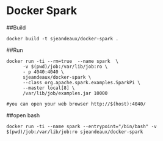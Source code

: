 # Docker Spark

##Build

```shell
docker build -t sjeandeaux/docker-spark .
```

##Run

```shell
docker run -ti --rm=true  --name spark  \
      -v $(pwd)/job:/var/lib/job:ro \
      - p 4040:4040 \
      sjeandeaux/docker-spark \
      --class org.apache.spark.examples.SparkPi \
      --master local[8] \
      /var/lib/job/examples.jar 10000

#you can open your web browser http://$(host):4040/ 

```

##open bash

```shell
docker run -ti --name spark --entrypoint="/bin/bash" -v $(pwd)/job:/var/lib/job:ro sjeandeaux/docker-spark
```
